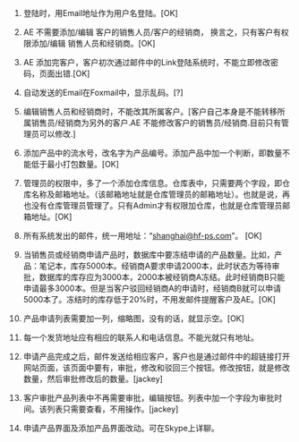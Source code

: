 1. 登陆时，用Email地址作为用户名登陆。[OK]

2. AE 不需要添加/编辑 客户的销售人员/客户的经销商， 换言之，只有客户有权限添加/编辑 销售人员和经销商。[OK]

3. AE 添加完客户，客户初次通过邮件中的Link登陆系统时，不能立即修改密码，页面出错.[OK]

4. 自动发送的Email在Foxmail中，显示乱码。[?]

5. 编辑销售人员和经销商时，不能改其所属客户。[客户自己本身是不能转移所属销售员/经销商为另外的客户.AE 不能修改客户的销售员/经销商.目前只有管理员可以修改.]

6. 添加产品中的流水号，改名字为产品编号。添加产品中加一个判断，即数量不能低于最小打包数量。[OK]

7. 管理员的权限中，多了一个添加仓库信息。仓库表中，只需要两个字段，即仓库名称及邮箱地址。（该邮箱地址就是仓库管理员的邮箱地址）。也就是说，再也没有仓库管理员管理了。只有Admin才有权限加仓库，也就是仓库管理员邮箱地址。[OK]

8. 所有系统发出的邮件，统一用地址：“shanghai@hf-ps.com”。 [OK]

9. 当销售员或经销商申请产品时，数据库中要冻结申请的产品数量。比如，产品：笔记本，库存5000本。经销商A要求申请2000本，此时状态为等待审批，数据库的库存应为3000本，2000本被经销商A冻结。此时经销商B只能申请最多3000本。但是当客户驳回经销商A的申请时，经销商B就可以申请5000本了。冻结时的库存低于20%时，不用发邮件提醒客户及AE。[OK]

10. 产品申请列表需要加一列，缩略图，没有的话，就显示空。[OK]

11. 每一个发货地址应有相应的联系人和电话信息。不能光就只有地址。

12. 申请产品完成之后，邮件发送给相应客户，客户也是通过邮件中的超链接打开网站页面，该页面中要有，审批，修改和驳回三个按钮。修改按钮，就是修改数量，然后审批修改后的数量。[jackey]

13. 客户审批产品列表中不再需要审批，编辑按钮。列表中加一个字段为审批时间。该列表只需要查看，不用操作。[jackey]

14. 申请产品界面及添加产品界面改动。可在Skype上详聊。





